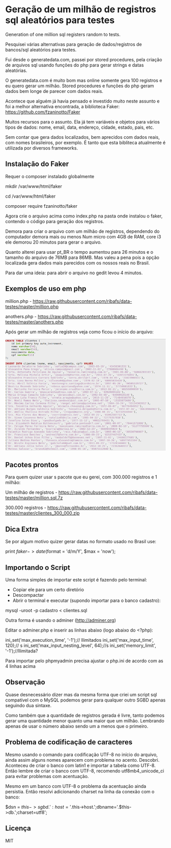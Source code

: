 # Geração de um milhão de registros sql aleatórios para testes

Generation of one million sql registers random to tests.

Pesquisei várias alternativas para geração de dados/registros de bancos/sql aleatórios para testes.

Fui desde o generatedata.com, passei por stored procedures, pela criação de arquivos sql usando funções do php para gerar strings e datas aleatórias.

O generatedata.com é muito bom mas online somente gera 100 registros e eu quero gerar um milhão.
Stored procedures e funções do php geram dados bem longe de parecer com dados reais.

Acontece que alguém já havia pensado e investido muito neste assunto e foi a melhor alternativa encontrada, a biblioteca Faker:
https://github.com/fzaninotto/Faker

Muitos recursos para o assunto. Ela já tem variáveis e objetos para vários tipos de dados: nome, email, data, endereço, cidade, estado, pais, etc. 

Sem contar que gera dados localizados, bem aprecidos com dados reais, com nomes brasileiros, por exemplo.
É tanto que esta bibliteca atualmente é utilizada por diversos frameworks.

## Instalação do Faker

Requer o composer instalado globalmente

mkdir /var/www/html/faker

cd /var/www/html/faker

composer require fzaninotto/faker

Agora crie o arquivo acima como index.php na pasta onde instalou o faker, contendo o código para geração dos registros.

Demora para criar o arquivo com um milhão de registros, dependendo do computador demora mais ou menos
Num micro com 4GB de RAM, core i3 ele demorou 20 minutos para gerar o arquivo.

Quanto alterei para usar pt_BR o tempo aumentou para 26 minutos e o tamanho do arquivo de 76MB para 86MB.
Mas valeu a pena pois a opção localizada gera dados mais parecidos com os nossos reais no Brasil.

Para dar uma ideia: para abrir o arquivo no gedit levou 4 minutos.

## Exemplos de uso em php

million.php - https://raw.githubusercontent.com/ribafs/data-testes/master/million.php

anothers.php - https://raw.githubusercontent.com/ribafs/data-testes/master/anothers.php

Após gerar um milhão de registros veja como ficou o início do arquivo:

<img src="amostra.png">

## Pacotes prontos

Para quem quizer usar s pacote que eu gerei, com 300.000 registros e 1 milhão:

Um milhão de registros - https://raw.githubusercontent.com/ribafs/data-testes/master/million.sql.7z

300.000 registros - https://raw.githubusercontent.com/ribafs/data-testes/master/clientes_300_000.zip

## Dica Extra

Se por algum motivo quizer gerar datas no formato usado no Brasil use:

print $faker->date($format = 'd/m/Y', $max = 'now');

## Importando o Script

Uma forma simples de importar este script é fazendo pelo terminal:

- Copiar ele para um certo diretório
- Descompactar
- Abrir o terminal e executar (supondo importar para o banco cadastro):

mysql -uroot -p cadastro < clientes.sql

Outra forma é usando o adminer (http://adminer.org)

Editar o adminer.php e inserir as linhas abaixo (logo abaixo do <?php):

ini_set('max_execution_time', '-1');// Ilimitados
ini_set('max_input_time', 120);// s
ini_set('max_input_nesting_level', 64);//s
ini_set('memory_limit', '-1');//Ilimitada?

Para importar pelo phpmyadmin precisa ajustar o php.ini de acordo com as 4 linhas acima


## Observação

Quase desnecessário dizer mas da mesma forma que criei um script sql compatível com o MySQL podemos gerar para qualquer outro SGBD apenas seguindo dua sintaxe.

Como também que a quantidade de registros gerada é livre, tanto podemos gerar uma quantidade menor quanto uma maior que um milhão. Lembrando apenas de usar o número abaixo sendo um a menos que o primeiro.

## Problema de codificação de caracteres

Mesmo usando o comando para codificação UTF-8 no início do arquivo, ainda assim alguns nomes aparecem com problema no acento.
Descobri. Aconteceu de criar o banco com latin1 e importar a tabela como UTF-8.
Então lembre de criar o banco com UTF-8, recomendo utf8mb4_unicode_ci para evitar problemas com acentuação.

Mesmo em um banco com UTF-8 o problema da acentuação ainda persistia. Então resolvi adicionando charset na linha da conexão com o banco:

$dsn = $this->sgbd.':host='.$this->host.';dbname='.$this->db.';charset=utf8';

## Licença

MIT
